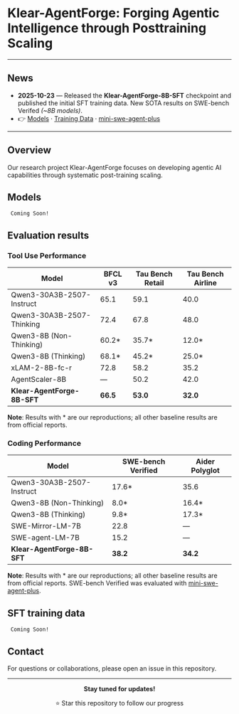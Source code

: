 # Klear-AgentForge: Forging Agentic Intelligence through Posttraining Scaling


---

## News

- **2025-10-23** — Released the **Klear-AgentForge-8B-SFT** checkpoint and published the initial SFT training data. New SOTA results on SWE-bench Verifed *(~8B models)*.
- 
  👉 [Models](https://huggingface.co/Kwai-Klear/Klear-AgentForge-8B-SFT) · [Training Data](#) · [mini-swe-agent-plus](https://github.com/Kwai-Klear/mini-swe-agent-plus)

---


## Overview
Our research project Klear-AgentForge focuses on developing agentic AI capabilities through systematic post-training scaling.

## Models
``` Coming Soon!```


## Evaluation results

### Tool Use Performance

| Model | BFCL v3 | Tau Bench Retail | Tau Bench Airline |
|-------|---------|------------------|-------------------|
| Qwen3-30A3B-2507-Instruct | 65.1 | 59.1 | 40.0 |
| Qwen3-30A3B-2507-Thinking | 72.4 | 67.8 | 48.0 |
| Qwen3-8B (Non-Thinking) | 60.2* | 35.7* | 12.0* |
| Qwen3-8B (Thinking) | 68.1* | 45.2* | 25.0* |
| xLAM-2-8B-fc-r  | 72.8 | 58.2 | 35.2 |
| AgentScaler-8B | — | 50.2 | 42.0 |
| **Klear-AgentForge-8B-SFT** | **66.5** | **53.0** | **32.0** |

**Note**: Results with * are our reproductions; all other baseline results are from official reports. 

### Coding Performance

| Model | SWE-bench Verified | Aider Polyglot |
|-------|-------------------|----------------|
| Qwen3-30A3B-2507-Instruct | 17.6* | 35.6 |
| Qwen3-8B (Non-Thinking) | 8.0* | 16.4* |
| Qwen3-8B (Thinking) | 9.8* | 17.3* |
| SWE-Mirror-LM-7B  | 22.8 | — |
| SWE-agent-LM-7B | 15.2 | — |
| **Klear-AgentForge-8B-SFT** | **38.2** | **34.2** |




**Note**: Results with * are our reproductions; all other baseline results are from official reports. SWE-bench Verified was evaluated with [mini-swe-agent-plus](https://github.com/Kwai-Klear/mini-swe-agent-plus).

## SFT training data
``` Coming Soon!```


## Contact
For questions or collaborations, please open an issue in this repository.


---
<div align="center">

**Stay tuned for updates!**

⭐ Star this repository to follow our progress

</div>
